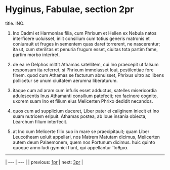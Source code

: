 # Hyginus, Fabulae, section 2pr

title. INO.



1. Ino Cadmi et Harmoniae filia, cum Phrixum et Hellen ex Nebula natos interficere uoluisset, iniit consilium cum totius generis matronis et coniurauit ut fruges in sementem quas daret torrerent, ne nascerentur; ita ut, cum sterilitas et penuria frugum esset, ciuitas tota partim fame, partim morbo interiret.



2. de ea re Delphos mittit Athamas satellitem, cui Ino praecepit ut falsum responsum ita referret, si Phrixum immolasset Ioui, pestilentiae fore finem. quod cum Athamas se facturum abnuisset, Phrixus ultro ac libens pollicetur se unum ciuitatem aerumna liberaturum.



3. itaque cum ad aram cum infulis esset adductus, satelles misericordia adulescentis Inus Athamanti consilium patefecit; rex facinore cognito, uxorem suam Ino et filium eius Melicerten Phrixo dedidit necandos.



4. quos cum ad supplicium duceret, Liber pater ei caliginem iniecit et Ino suam nutricem eripuit. Athamas postea, ab Ioue insania obiecta, Learchum filium interfecit.



5. at Ino cum Melicerte filio suo in mare se praecipitauit; quam Liber Leucotheam uoluit appellari, nos Matrem Matutam dicimus, Melicerten autem deum Palaemonem, quem nos Portunum dicimus. huic quinto quoque anno ludi gymnici fiunt, qui appellantur Ἴσθμια.



---

| --- | --- |
| previous: [1pr](../1pr/) | next: [3pr](../3pr/) |